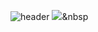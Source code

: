 ![header](https://capsule-render.vercel.app/api?type=rounded&color=gradient&height=200&section=footer&text=JaeDeokWang&fontSize=100)
<img src="https://img.shields.io/badge/Python-3766AB?style=flat-square&logo=Python&logoColor=white"/></a>&nbsp

<!--
**daskuku/daskuku** is a ✨ _special_ ✨ repository because its `README.md` (this file) appears on your GitHub profile.

Here are some ideas to get you started:

- 🔭 I’m currently working on ...
- 🌱 I’m currently learning ...
- 👯 I’m looking to collaborate on ...
- 🤔 I’m looking for help with ...
- 💬 Ask me about ...
- 📫 How to reach me: ...
- 😄 Pronouns: ...
- ⚡ Fun fact: ...
-->
